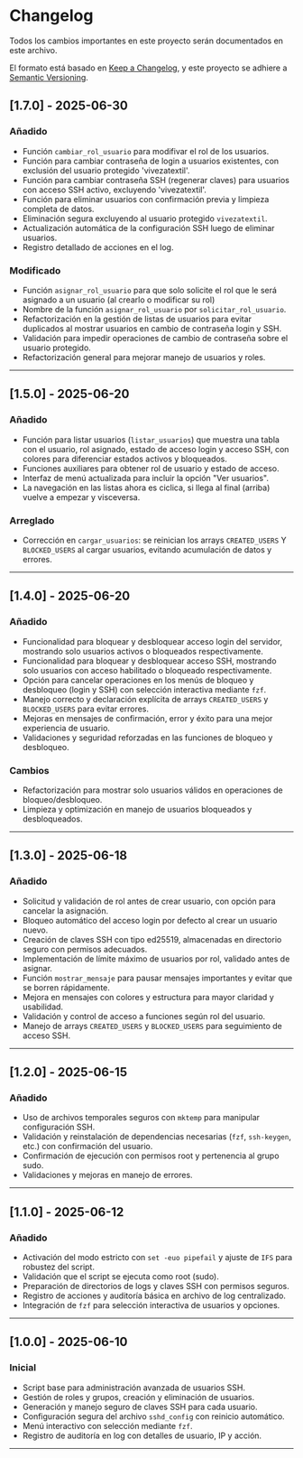 # Changelog

Todos los cambios importantes en este proyecto serán documentados en este archivo.

El formato está basado en [Keep a Changelog](https://keepachangelog.com/en/1.1.0/),
y este proyecto se adhiere a [Semantic Versioning](https://semver.org/spec/v2.0.0.html).


## [1.7.0] - 2025-06-30

### Añadido
- Función `cambiar_rol_usuario` para modifivar el rol de los usuarios.
- Función para cambiar contraseña de login a usuarios existentes, con exclusión del usuario protegido 'vivezatextil'.
- Función para cambiar contraseña SSH (regenerar claves) para usuarios con acceso SSH activo, excluyendo 'vivezatextil'.
- Función para eliminar usuarios con confirmación previa y limpieza completa de datos.
- Eliminación segura excluyendo al usuario protegido `vivezatextil`.
- Actualización automática de la configuración SSH luego de eliminar usuarios.
- Registro detallado de acciones en el log.

### Modificado
- Función `asignar_rol_usuario` para que solo solicite el rol que le será asignado a un usuario (al crearlo o modificar su rol)
- Nombre de la función `asignar_rol_usuario` por `solicitar_rol_usuario`.
- Refactorización en la gestión de listas de usuarios para evitar duplicados al mostrar usuarios en cambio de contraseña login y SSH.
- Validación para impedir operaciones de cambio de contraseña sobre el usuario protegido.
- Refactorización general para mejorar manejo de usuarios y roles.

---

## [1.5.0] - 2025-06-20

### Añadido
- Función para listar usuarios (`listar_usuarios`) que muestra una tabla con el usuario, rol asignado, estado de acceso login y acceso SSH, con colores para diferenciar estados activos y bloqueados.
- Funciones auxiliares para obtener rol de usuario y estado de acceso.
- Interfaz de menú actualizada para incluir la opción "Ver usuarios".
- La navegación en las listas ahora es ciclica, si llega al final (arriba) vuelve a empezar y visceversa.

### Arreglado
- Corrección en `cargar_usuarios`: se reinician los arrays `CREATED_USERS` Y `BLOCKED_USERS` al cargar usuarios, evitando acumulación de datos y errores.

---

## [1.4.0] - 2025-06-20

### Añadido
- Funcionalidad para bloquear y desbloquear acceso login del servidor, mostrando solo usuarios activos o bloqueados respectivamente.
- Funcionalidad para bloquear y desbloquear acceso SSH, mostrando solo usuarios con acceso habilitado o bloqueado respectivamente.
- Opción para cancelar operaciones en los menús de bloqueo y desbloqueo (login y SSH) con selección interactiva mediante `fzf`.
- Manejo correcto y declaración explícita de arrays `CREATED_USERS` y `BLOCKED_USERS` para evitar errores.
- Mejoras en mensajes de confirmación, error y éxito para una mejor experiencia de usuario.
- Validaciones y seguridad reforzadas en las funciones de bloqueo y desbloqueo.

### Cambios
- Refactorización para mostrar solo usuarios válidos en operaciones de bloqueo/desbloqueo.
- Limpieza y optimización en manejo de usuarios bloqueados y desbloqueados.

---

## [1.3.0] - 2025-06-18

### Añadido
- Solicitud y validación de rol antes de crear usuario, con opción para cancelar la asignación.
- Bloqueo automático del acceso login por defecto al crear un usuario nuevo.
- Creación de claves SSH con tipo ed25519, almacenadas en directorio seguro con permisos adecuados.
- Implementación de límite máximo de usuarios por rol, validado antes de asignar.
- Función `mostrar_mensaje` para pausar mensajes importantes y evitar que se borren rápidamente.
- Mejora en mensajes con colores y estructura para mayor claridad y usabilidad.
- Validación y control de acceso a funciones según rol del usuario.
- Manejo de arrays `CREATED_USERS` y `BLOCKED_USERS` para seguimiento de acceso SSH.

---

## [1.2.0] - 2025-06-15

### Añadido
- Uso de archivos temporales seguros con `mktemp` para manipular configuración SSH.
- Validación y reinstalación de dependencias necesarias (`fzf`, `ssh-keygen`, etc.) con confirmación del usuario.
- Confirmación de ejecución con permisos root y pertenencia al grupo sudo.
- Validaciones y mejoras en manejo de errores.

---

## [1.1.0] - 2025-06-12

### Añadido
- Activación del modo estricto con `set -euo pipefail` y ajuste de `IFS` para robustez del script.
- Validación que el script se ejecuta como root (sudo).
- Preparación de directorios de logs y claves SSH con permisos seguros.
- Registro de acciones y auditoría básica en archivo de log centralizado.
- Integración de `fzf` para selección interactiva de usuarios y opciones.

---

## [1.0.0] - 2025-06-10

### Inicial
- Script base para administración avanzada de usuarios SSH.
- Gestión de roles y grupos, creación y eliminación de usuarios.
- Generación y manejo seguro de claves SSH para cada usuario.
- Configuración segura del archivo `sshd_config` con reinicio automático.
- Menú interactivo con selección mediante `fzf`.
- Registro de auditoría en log con detalles de usuario, IP y acción.

---
